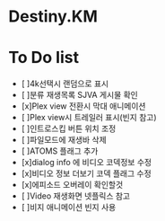 # Destiny.KM
# To Do list
- [ ]4k선택시 랜덤으로 표시
- [ ]분류 재생목록 SJVA 게시물 확인
- [x]Plex view 전환시 막대 애니메이션
- [ ]Plex view시 트레일러 표시(빈지 참고)
- [ ]인트로스킵 버튼 위치 조정
- [ ]파일모드에 재생바 삭제
- [ ]ATOMS 플래그 추가
- [x]dialog info 에 비디오 코덱정보 수정
- [x]비디오 정보 더보기 코덱 플래그 수정
- [x]에피소드 오버레이 확인할것
- [ ]Video 재생화면 넷플릭스 참고
- [ ]비지 애니메이션 빈지 사용
